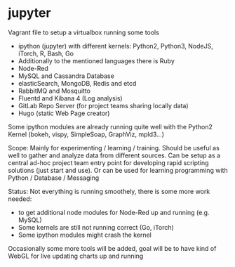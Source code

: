 # jupyter
Vagrant file to setup a virtualbox running some tools 
- ipython (jupyter) with different kernels: Python2, Python3, NodeJS, iTorch, R, Bash, Go
- Additionally to the mentioned languages there is Ruby
- Node-Red
- MySQL and Cassandra Database
- elasticSearch, MongoDB, Redis and etcd
- RabbitMQ and Mosquitto
- Fluentd and Kibana 4 (Log analysis)
- GitLab Repo Server (for project teams sharing locally data)
- Hugo (static Web Page creator)

Some ipython modules are already running quite well with the Python2 Kernel (bokeh, vispy, SimpleSoap, GraphViz, mpld3...)

Scope:
Mainly for experimenting / learning / training. Should be useful as well to gather and analyze data from different sources.
Can be setup as a central ad-hoc project team entry point for developing rapid scripting solutions (just start and use).
Or can be used for learning programming with Python / Database / Messaging

Status:
Not everything is running smoothely, there is some more work needed:
- to get additional node modules for Node-Red up and running (e.g. MySQL)
- Some kernels are still not running correct (Go, iTorch)
- Some ipython modules might crash the kernel

Occasionally some more tools will be added, goal will be to have kind of WebGL for live updating charts up and running
